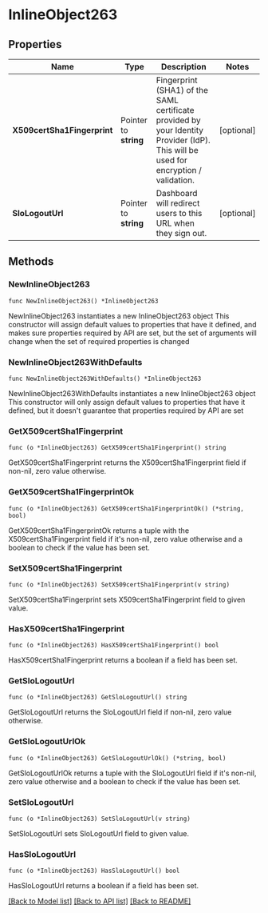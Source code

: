 # InlineObject263

## Properties

Name | Type | Description | Notes
------------ | ------------- | ------------- | -------------
**X509certSha1Fingerprint** | Pointer to **string** | Fingerprint (SHA1) of the SAML certificate provided by your Identity Provider (IdP). This will be used for encryption / validation. | [optional] 
**SloLogoutUrl** | Pointer to **string** | Dashboard will redirect users to this URL when they sign out. | [optional] 

## Methods

### NewInlineObject263

`func NewInlineObject263() *InlineObject263`

NewInlineObject263 instantiates a new InlineObject263 object
This constructor will assign default values to properties that have it defined,
and makes sure properties required by API are set, but the set of arguments
will change when the set of required properties is changed

### NewInlineObject263WithDefaults

`func NewInlineObject263WithDefaults() *InlineObject263`

NewInlineObject263WithDefaults instantiates a new InlineObject263 object
This constructor will only assign default values to properties that have it defined,
but it doesn't guarantee that properties required by API are set

### GetX509certSha1Fingerprint

`func (o *InlineObject263) GetX509certSha1Fingerprint() string`

GetX509certSha1Fingerprint returns the X509certSha1Fingerprint field if non-nil, zero value otherwise.

### GetX509certSha1FingerprintOk

`func (o *InlineObject263) GetX509certSha1FingerprintOk() (*string, bool)`

GetX509certSha1FingerprintOk returns a tuple with the X509certSha1Fingerprint field if it's non-nil, zero value otherwise
and a boolean to check if the value has been set.

### SetX509certSha1Fingerprint

`func (o *InlineObject263) SetX509certSha1Fingerprint(v string)`

SetX509certSha1Fingerprint sets X509certSha1Fingerprint field to given value.

### HasX509certSha1Fingerprint

`func (o *InlineObject263) HasX509certSha1Fingerprint() bool`

HasX509certSha1Fingerprint returns a boolean if a field has been set.

### GetSloLogoutUrl

`func (o *InlineObject263) GetSloLogoutUrl() string`

GetSloLogoutUrl returns the SloLogoutUrl field if non-nil, zero value otherwise.

### GetSloLogoutUrlOk

`func (o *InlineObject263) GetSloLogoutUrlOk() (*string, bool)`

GetSloLogoutUrlOk returns a tuple with the SloLogoutUrl field if it's non-nil, zero value otherwise
and a boolean to check if the value has been set.

### SetSloLogoutUrl

`func (o *InlineObject263) SetSloLogoutUrl(v string)`

SetSloLogoutUrl sets SloLogoutUrl field to given value.

### HasSloLogoutUrl

`func (o *InlineObject263) HasSloLogoutUrl() bool`

HasSloLogoutUrl returns a boolean if a field has been set.


[[Back to Model list]](../README.md#documentation-for-models) [[Back to API list]](../README.md#documentation-for-api-endpoints) [[Back to README]](../README.md)


